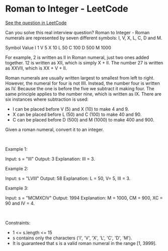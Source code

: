 # Roman to Integer - LeetCode
[See the question in LeetCode](https://leetcode.com/problems/roman-to-integer/submissions/1726157568/?envType=study-plan-v2&envId=top-interview-150)

Can you solve this real interview question? Roman to Integer - Roman numerals are represented by seven different symbols: I, V, X, L, C, D and M.


Symbol       Value
I             1
V             5
X             10
L             50
C             100
D             500
M             1000

For example, 2 is written as II in Roman numeral, just two ones added together. 12 is written as XII, which is simply X + II. The number 27 is written as XXVII, which is XX + V + II.

Roman numerals are usually written largest to smallest from left to right. However, the numeral for four is not IIII. Instead, the number four is written as IV. Because the one is before the five we subtract it making four. The same principle applies to the number nine, which is written as IX. There are six instances where subtraction is used:

 * I can be placed before V (5) and X (10) to make 4 and 9. 
 * X can be placed before L (50) and C (100) to make 40 and 90. 
 * C can be placed before D (500) and M (1000) to make 400 and 900.

Given a roman numeral, convert it to an integer.

 

Example 1:


Input: s = "III"
Output: 3
Explanation: III = 3.


Example 2:


Input: s = "LVIII"
Output: 58
Explanation: L = 50, V= 5, III = 3.


Example 3:


Input: s = "MCMXCIV"
Output: 1994
Explanation: M = 1000, CM = 900, XC = 90 and IV = 4.


 

Constraints:

 * 1 <= s.length <= 15
 * s contains only the characters ('I', 'V', 'X', 'L', 'C', 'D', 'M').
 * It is guaranteed that s is a valid roman numeral in the range [1, 3999].

